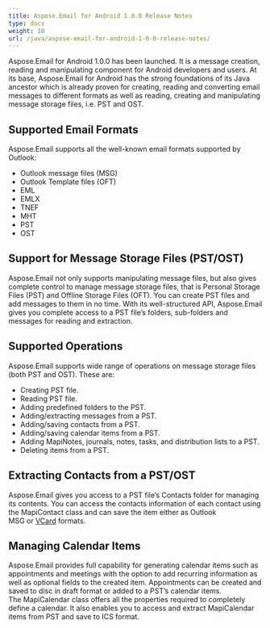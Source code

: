 ```yaml
---
title: Aspose.Email for Android 1.0.0 Release Notes
type: docs
weight: 10
url: /java/aspose-email-for-android-1-0-0-release-notes/
---
```


Aspose.Email for Android 1.0.0 has been launched. It is a message creation, reading and manipulating component for Android developers and users. At its base, Aspose.Email for Android has the strong foundations of its Java ancestor which is already proven for creating, reading and converting email messages to different formats as well as reading, creating and manipulating message storage files, i.e. PST and OST.
## **Supported Email Formats**
Aspose.Email supports all the well-known email formats supported by Outlook:

- Outlook message files (MSG)
- Outlook Template files (OFT)
- EML
- EMLX
- TNEF
- MHT
- PST
- OST
## **Support for Message Storage Files (PST/OST)**
Aspose.Email not only supports manipulating message files, but also gives complete control to manage message storage files, that is Personal Storage Files (PST) and Offline Storage Files (OFT). You can create PST files and add messages to them in no time. With its well-structured API, Aspose.Email gives you complete access to a PST file’s folders, sub-folders and messages for reading and extraction.
## **Supported Operations**
Aspose.Email supports wide range of operations on message storage files (both PST and OST). These are:

- Creating PST file.
- Reading PST file.
- Adding predefined folders to the PST.
- Adding/extracting messages from a PST.
- Adding/saving contacts from a PST.
- Adding/saving calendar items from a PST.
- Adding MapiNotes, journals, notes, tasks, and distribution lists to a PST.
- Deleting items from a PST.
## **Extracting Contacts from a PST/OST**
Aspose.Email gives you access to a PST file’s Contacts folder for managing its contents. You can access the contacts information of each contact using the MapiContact class and can save the item either as Outlook MSG or [VCard](http://www.aspose.com/docs/display/emailandroid/Save+Contacts+Information+from+Outlook+PST+to+Disk+in+vCard+format) formats.
## **Managing Calendar Items**
Aspose.Email provides full capability for generating calendar items such as appointments and meetings with the option to add recurring information as well as optional fields to the created item. Appointments can be created and saved to disc in draft format or added to a PST’s calendar items. The MapiCalendar class offers all the properties required to completely define a calendar. It also enables you to access and extract MapiCalendar items from PST and save to ICS format.
